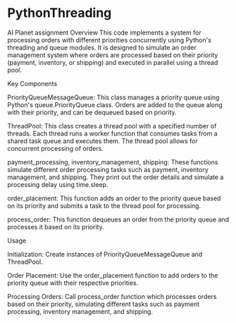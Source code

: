 # PythonThreading
AI Planet assignment
Overview
This code implements a system for processing orders with different priorities concurrently using Python's threading and queue modules. It is designed to simulate an order management system where orders are processed based on their priority (payment, inventory, or shipping) and executed in parallel using a thread pool.


Key Components

PriorityQueueMessageQueue:
This class manages a priority queue using Python's queue.PriorityQueue class. Orders are added to the queue along with their priority, and can be dequeued based on priority.

ThreadPool:
This class creates a thread pool with a specified number of threads. Each thread runs a worker function that consumes tasks from a shared task queue and executes them. The thread pool allows for concurrent processing of orders.

payment_processing, inventory_management, shipping:
These functions simulate different order processing tasks such as payment, inventory management, and shipping. They print out the order details and simulate a processing delay using time.sleep.

order_placement:
This function adds an order to the priority queue based on its priority and submits a task to the thread pool for processing.

process_order:
This function dequeues an order from the priority queue and processes it based on its priority.


Usage

Initialization:
Create instances of PriorityQueueMessageQueue and ThreadPool.

Order Placement:
Use the order_placement function to add orders to the priority queue with their respective priorities.

Processing Orders:
Call process_order function which processes orders based on their priority, simulating different tasks such as payment processing, inventory management, and shipping.
